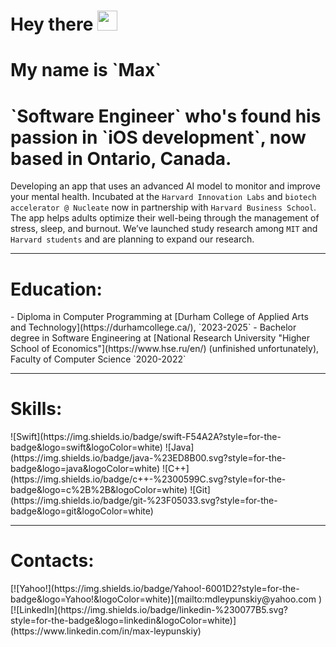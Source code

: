 <h1 align="left">Hey there
<img src="https://github.com/blackcater/blackcater/raw/main/images/Hi.gif" height="32">
</h1>

<h1 align="left">My name is `Max`</h1>

<h1 align="left"> `Software Engineer` who's found his passion in `iOS development`, now based in Ontario, Canada.</h1>

Developing an app that uses an advanced AI model to monitor and improve your mental health. Incubated at the `Harvard Innovation Labs` and `biotech accelerator @ Nucleate` now in partnership with `Harvard Business School`. The app helps adults optimize their well-being through the management of stress, sleep, and burnout.
We’ve launched study research among `MIT` and `Harvard students` and are planning to expand our research.

---

<h1 align="left">Education:</h1>
- Diploma in Computer Programming at [Durham College of Applied Arts and Technology](https://durhamcollege.ca/), `2023-2025`
- Bachelor degree in Software Engineering at [National Research University "Higher School of Economics"](https://www.hse.ru/en/) (unfinished unfortunately), Faculty of Computer Science `2020-2022`

---

<h1 align="left">Skills:</h1>
<p>
![Swift](https://img.shields.io/badge/swift-F54A2A?style=for-the-badge&logo=swift&logoColor=white) ![Java](https://img.shields.io/badge/java-%23ED8B00.svg?style=for-the-badge&logo=java&logoColor=white) ![C++](https://img.shields.io/badge/c++-%2300599C.svg?style=for-the-badge&logo=c%2B%2B&logoColor=white) ![Git](https://img.shields.io/badge/git-%23F05033.svg?style=for-the-badge&logo=git&logoColor=white)
</p>

---

<h1 align="left">Contacts:</h1>
[![Yahoo!](https://img.shields.io/badge/Yahoo!-6001D2?style=for-the-badge&logo=Yahoo!&logoColor=white)](mailto:mdleypunskiy@yahoo.com
) [![LinkedIn](https://img.shields.io/badge/linkedin-%230077B5.svg?style=for-the-badge&logo=linkedin&logoColor=white)](https://www.linkedin.com/in/max-leypunskiy)
